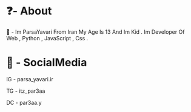 <h1>❓- About </h1>

👑 - Im ParsaYavari From Iran 
My Age Is 13 And Im Kid .  Im Developer Of Web , Python , JavaScript , Css . 

<h1>🎥 - SocialMedia</h1>

IG - parsa_yavari.ir

TG - itz_par3aa

DC - par3aa.y
